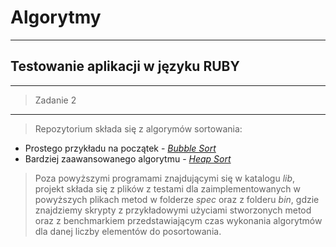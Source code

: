 # Algorytmy
---
## Testowanie aplikacji w języku RUBY
---
> Zadanie 2

***
> Repozytorium składa się z algorymów sortowania:
 * Prostego przykładu na początek - [*Bubble Sort*](lib/bubble_sort.rb)
 * Bardziej zaawansowanego algorytmu - [*Heap Sort*](lib/heap_sort.rb)

> Poza powyższymi programami znajdującymi się w katalogu *lib*, projekt składa się z plików z testami dla zaimplementowanych w powyższych plikach metod w folderze *spec* oraz z folderu *bin*, gdzie znajdziemy skrypty z przykładowymi użyciami stworzonych metod oraz z benchmarkiem przedstawiającym czas wykonania algorytmów dla danej liczby elementów do posortowania.

